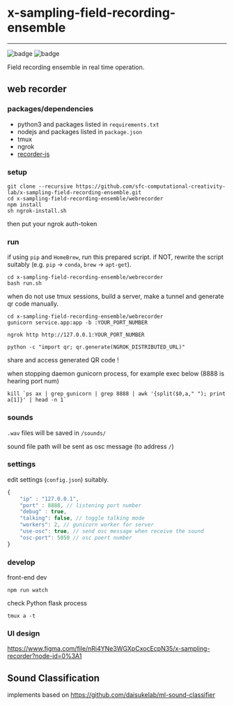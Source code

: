 # x-sampling-field-recording-ensemble

---

![badge](https://img.shields.io/badge/lab-cclab-red.svg)
![badge](https://img.shields.io/badge/year-2019s-green.svg)

Field recording ensemble in real time operation.

## web recorder

### packages/dependencies

- python3 and packages listed in `requirements.txt`
- nodejs and packages listed in `package.json`
- tmux
- ngrok
- [recorder-js](https://www.npmjs.com/package/recorder-js)

### setup

```shell
git clone --recursive https://github.com/sfc-computational-creativity-lab/x-sampling-field-recording-ensemble.git
cd x-sampling-field-recording-ensemble/webrecorder
npm install
sh ngrok-install.sh
```

then put your ngrok auth-token

### run

if using `pip` and `HomeBrew`, run this prepared script. if NOT, rewrite the script suitably (e.g. `pip` -> `conda`, `brew` -> `apt-get`).

```shell
cd x-sampling-field-recording-ensemble/webrecorder
bash run.sh
```

when do not use tmux sessions, build a server, make a tunnel and generate qr code manually.

```shell
cd x-sampling-field-recording-ensemble/webrecorder
gunicorn service.app:app -b :YOUR_PORT_NUMBER
```

```shell
ngrok http http://127.0.0.1:YOUR_PORT_NUMBER
```

```shell
python -c "import qr; qr.generate(NGROK_DISTRIBUTED_URL)"
```

share and access generated QR code !

when stopping daemon gunicorn process, for example exec below (8888 is hearing port num)

```shell
kill `ps ax | grep gunicorn | grep 8888 | awk '{split($0,a," "); print a[1]}' | head -n 1`
```

### sounds

`.wav` files will be saved in `/sounds/`

sound file path will be sent as osc message (to address `/`)

### settings

edit settings (`config.json`) suitably.

```javascript
{
    "ip" : "127.0.0.1",
    "port" : 8888, // listening port number
    "debug" : true,
    "talking": false, // toggle talking mode
    "workers": 2, // gunicorn worker for server
    "use-osc": true, // send osc message when receive the sound
    "osc-port": 5050 // osc poert number
}
```

### develop

front-end dev

```shell
npm run watch
```

check Python flask process

```shell
tmux a -t
```

### UI design

<https://www.figma.com/file/nRi4YNe3WGXpCxocEcpN35/x-sampling-recorder?node-id=0%3A1>

## Sound Classification

implements based on <https://github.com/daisukelab/ml-sound-classifier>

